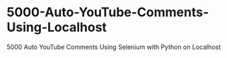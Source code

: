 # 5000-Auto-YouTube-Comments-Using-Localhost
5000 Auto YouTube Comments Using Selenium with Python on Localhost
